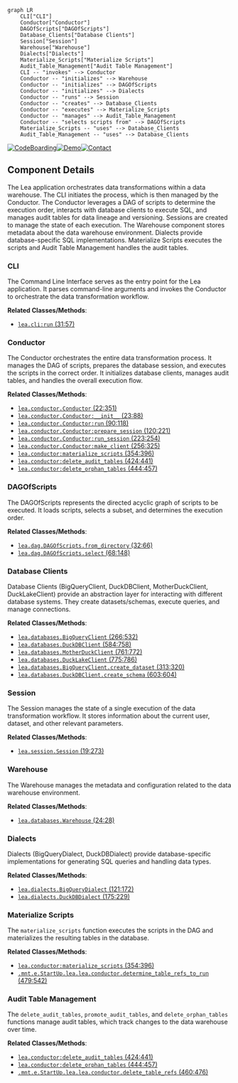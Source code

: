 ```mermaid
graph LR
    CLI["CLI"]
    Conductor["Conductor"]
    DAGOfScripts["DAGOfScripts"]
    Database_Clients["Database Clients"]
    Session["Session"]
    Warehouse["Warehouse"]
    Dialects["Dialects"]
    Materialize_Scripts["Materialize Scripts"]
    Audit_Table_Management["Audit Table Management"]
    CLI -- "invokes" --> Conductor
    Conductor -- "initializes" --> Warehouse
    Conductor -- "initializes" --> DAGOfScripts
    Conductor -- "initializes" --> Dialects
    Conductor -- "runs" --> Session
    Conductor -- "creates" --> Database_Clients
    Conductor -- "executes" --> Materialize_Scripts
    Conductor -- "manages" --> Audit_Table_Management
    Conductor -- "selects scripts from" --> DAGOfScripts
    Materialize_Scripts -- "uses" --> Database_Clients
    Audit_Table_Management -- "uses" --> Database_Clients
```
[![CodeBoarding](https://img.shields.io/badge/Generated%20by-CodeBoarding-9cf?style=flat-square)](https://github.com/CodeBoarding/GeneratedOnBoardings)[![Demo](https://img.shields.io/badge/Try%20our-Demo-blue?style=flat-square)](https://www.codeboarding.org/demo)[![Contact](https://img.shields.io/badge/Contact%20us%20-%20codeboarding@gmail.com-lightgrey?style=flat-square)](mailto:codeboarding@gmail.com)

## Component Details

The Lea application orchestrates data transformations within a data warehouse. The CLI initiates the process, which is then managed by the Conductor. The Conductor leverages a DAG of scripts to determine the execution order, interacts with database clients to execute SQL, and manages audit tables for data lineage and versioning. Sessions are created to manage the state of each execution. The Warehouse component stores metadata about the data warehouse environment. Dialects provide database-specific SQL implementations. Materialize Scripts executes the scripts and Audit Table Management handles the audit tables.

### CLI
The Command Line Interface serves as the entry point for the Lea application. It parses command-line arguments and invokes the Conductor to orchestrate the data transformation workflow.


**Related Classes/Methods**:

- <a href="https://github.com/carbonfact/lea/blob/master/lea/cli.py#L31-L57" target="_blank" rel="noopener noreferrer">`lea.cli:run` (31:57)</a>


### Conductor
The Conductor orchestrates the entire data transformation process. It manages the DAG of scripts, prepares the database session, and executes the scripts in the correct order. It initializes database clients, manages audit tables, and handles the overall execution flow.


**Related Classes/Methods**:

- <a href="https://github.com/carbonfact/lea/blob/master/lea/conductor.py#L22-L351" target="_blank" rel="noopener noreferrer">`lea.conductor.Conductor` (22:351)</a>
- <a href="https://github.com/carbonfact/lea/blob/master/lea/conductor.py#L23-L88" target="_blank" rel="noopener noreferrer">`lea.conductor.Conductor:__init__` (23:88)</a>
- <a href="https://github.com/carbonfact/lea/blob/master/lea/conductor.py#L90-L118" target="_blank" rel="noopener noreferrer">`lea.conductor.Conductor:run` (90:118)</a>
- <a href="https://github.com/carbonfact/lea/blob/master/lea/conductor.py#L120-L221" target="_blank" rel="noopener noreferrer">`lea.conductor.Conductor:prepare_session` (120:221)</a>
- <a href="https://github.com/carbonfact/lea/blob/master/lea/conductor.py#L223-L254" target="_blank" rel="noopener noreferrer">`lea.conductor.Conductor:run_session` (223:254)</a>
- <a href="https://github.com/carbonfact/lea/blob/master/lea/conductor.py#L256-L325" target="_blank" rel="noopener noreferrer">`lea.conductor.Conductor:make_client` (256:325)</a>
- <a href="https://github.com/carbonfact/lea/blob/master/lea/conductor.py#L354-L396" target="_blank" rel="noopener noreferrer">`lea.conductor:materialize_scripts` (354:396)</a>
- <a href="https://github.com/carbonfact/lea/blob/master/lea/conductor.py#L424-L441" target="_blank" rel="noopener noreferrer">`lea.conductor:delete_audit_tables` (424:441)</a>
- <a href="https://github.com/carbonfact/lea/blob/master/lea/conductor.py#L444-L457" target="_blank" rel="noopener noreferrer">`lea.conductor:delete_orphan_tables` (444:457)</a>


### DAGOfScripts
The DAGOfScripts represents the directed acyclic graph of scripts to be executed. It loads scripts, selects a subset, and determines the execution order.


**Related Classes/Methods**:

- <a href="https://github.com/carbonfact/lea/blob/master/lea/dag.py#L32-L66" target="_blank" rel="noopener noreferrer">`lea.dag.DAGOfScripts.from_directory` (32:66)</a>
- <a href="https://github.com/carbonfact/lea/blob/master/lea/dag.py#L68-L148" target="_blank" rel="noopener noreferrer">`lea.dag.DAGOfScripts.select` (68:148)</a>


### Database Clients
Database Clients (BigQueryClient, DuckDBClient, MotherDuckClient, DuckLakeClient) provide an abstraction layer for interacting with different database systems. They create datasets/schemas, execute queries, and manage connections.


**Related Classes/Methods**:

- <a href="https://github.com/carbonfact/lea/blob/master/lea/databases.py#L266-L532" target="_blank" rel="noopener noreferrer">`lea.databases.BigQueryClient` (266:532)</a>
- <a href="https://github.com/carbonfact/lea/blob/master/lea/databases.py#L584-L758" target="_blank" rel="noopener noreferrer">`lea.databases.DuckDBClient` (584:758)</a>
- <a href="https://github.com/carbonfact/lea/blob/master/lea/databases.py#L761-L772" target="_blank" rel="noopener noreferrer">`lea.databases.MotherDuckClient` (761:772)</a>
- <a href="https://github.com/carbonfact/lea/blob/master/lea/databases.py#L775-L786" target="_blank" rel="noopener noreferrer">`lea.databases.DuckLakeClient` (775:786)</a>
- <a href="https://github.com/carbonfact/lea/blob/master/lea/databases.py#L313-L320" target="_blank" rel="noopener noreferrer">`lea.databases.BigQueryClient.create_dataset` (313:320)</a>
- <a href="https://github.com/carbonfact/lea/blob/master/lea/databases.py#L603-L604" target="_blank" rel="noopener noreferrer">`lea.databases.DuckDBClient.create_schema` (603:604)</a>


### Session
The Session manages the state of a single execution of the data transformation workflow. It stores information about the current user, dataset, and other relevant parameters.


**Related Classes/Methods**:

- <a href="https://github.com/carbonfact/lea/blob/master/lea/session.py#L19-L273" target="_blank" rel="noopener noreferrer">`lea.session.Session` (19:273)</a>


### Warehouse
The Warehouse manages the metadata and configuration related to the data warehouse environment.


**Related Classes/Methods**:

- <a href="https://github.com/carbonfact/lea/blob/master/lea/databases.py#L24-L28" target="_blank" rel="noopener noreferrer">`lea.databases.Warehouse` (24:28)</a>


### Dialects
Dialects (BigQueryDialect, DuckDBDialect) provide database-specific implementations for generating SQL queries and handling data types.


**Related Classes/Methods**:

- <a href="https://github.com/carbonfact/lea/blob/master/lea/dialects.py#L121-L172" target="_blank" rel="noopener noreferrer">`lea.dialects.BigQueryDialect` (121:172)</a>
- <a href="https://github.com/carbonfact/lea/blob/master/lea/dialects.py#L175-L229" target="_blank" rel="noopener noreferrer">`lea.dialects.DuckDBDialect` (175:229)</a>


### Materialize Scripts
The `materialize_scripts` function executes the scripts in the DAG and materializes the resulting tables in the database.


**Related Classes/Methods**:

- <a href="https://github.com/carbonfact/lea/blob/master/lea/conductor.py#L354-L396" target="_blank" rel="noopener noreferrer">`lea.conductor:materialize_scripts` (354:396)</a>
- <a href="https://github.com/carbonfact/lea/blob/master/lea/conductor.py#L479-L542" target="_blank" rel="noopener noreferrer">`.mnt.e.StartUp.lea.lea.conductor.determine_table_refs_to_run` (479:542)</a>


### Audit Table Management
The `delete_audit_tables`, `promote_audit_tables`, and `delete_orphan_tables` functions manage audit tables, which track changes to the data warehouse over time.


**Related Classes/Methods**:

- <a href="https://github.com/carbonfact/lea/blob/master/lea/conductor.py#L424-L441" target="_blank" rel="noopener noreferrer">`lea.conductor:delete_audit_tables` (424:441)</a>
- <a href="https://github.com/carbonfact/lea/blob/master/lea/conductor.py#L444-L457" target="_blank" rel="noopener noreferrer">`lea.conductor:delete_orphan_tables` (444:457)</a>
- <a href="https://github.com/carbonfact/lea/blob/master/lea/conductor.py#L460-L476" target="_blank" rel="noopener noreferrer">`.mnt.e.StartUp.lea.lea.conductor.delete_table_refs` (460:476)</a>